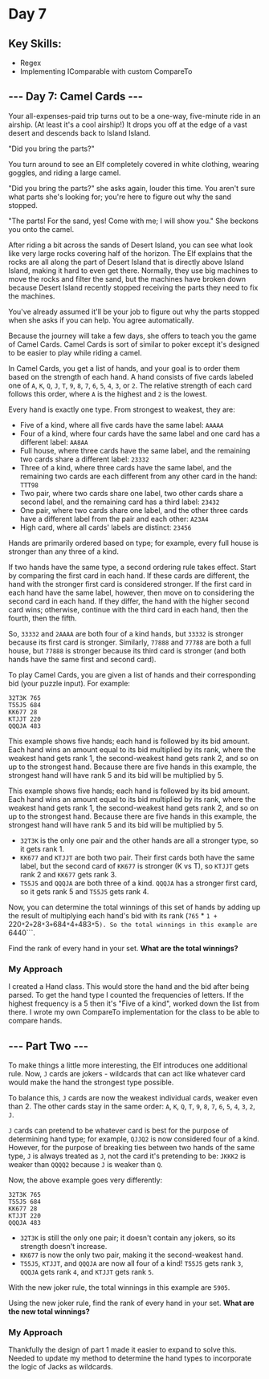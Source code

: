 # Day 7
## Key Skills: 

- Regex
- Implementing IComparable with custom CompareTo
  
## --- Day 7: Camel Cards ---

Your all-expenses-paid trip turns out to be a one-way, five-minute ride in an airship. (At least it's a cool airship!) It drops you off at the edge of a vast desert and descends back to Island Island.

"Did you bring the parts?"

You turn around to see an Elf completely covered in white clothing, wearing goggles, and riding a large camel.

"Did you bring the parts?" she asks again, louder this time. You aren't sure what parts she's looking for; you're here to figure out why the sand stopped.

"The parts! For the sand, yes! Come with me; I will show you." She beckons you onto the camel.

After riding a bit across the sands of Desert Island, you can see what look like very large rocks covering half of the horizon. The Elf explains that the rocks are all along the part of Desert Island that is directly above Island Island, making it hard to even get there. Normally, they use big machines to move the rocks and filter the sand, but the machines have broken down because Desert Island recently stopped receiving the parts they need to fix the machines.

You've already assumed it'll be your job to figure out why the parts stopped when she asks if you can help. You agree automatically.

Because the journey will take a few days, she offers to teach you the game of Camel Cards. Camel Cards is sort of similar to poker except it's designed to be easier to play while riding a camel.

In Camel Cards, you get a list of hands, and your goal is to order them based on the strength of each hand. 
A hand consists of five cards labeled one of ```A```, ```K```, ```Q```, ```J```, ```T```, ```9```, ```8```, ```7```, ```6```, ```5```, ```4```, ```3```, or ```2```. 
The relative strength of each card follows this order, where ```A``` is the highest and ```2``` is the lowest.

Every hand is exactly one type. From strongest to weakest, they are:

- Five of a kind, where all five cards have the same label: ```AAAAA```
- Four of a kind, where four cards have the same label and one card has a different label: ```AA8AA```
- Full house, where three cards have the same label, and the remaining two cards share a different label: ```23332```
- Three of a kind, where three cards have the same label, and the remaining two cards are each different from any other card in the hand: ```TTT98```
- Two pair, where two cards share one label, two other cards share a second label, and the remaining card has a third label: ```23432```
- One pair, where two cards share one label, and the other three cards have a different label from the pair and each other: ```A23A4```
- High card, where all cards' labels are distinct: ```23456```

Hands are primarily ordered based on type; for example, every full house is stronger than any three of a kind.

If two hands have the same type, a second ordering rule takes effect. Start by comparing the first card in each hand. If these cards are different, the hand with the stronger first card is considered stronger. If the first card in each hand have the same label, however, then move on to considering the second card in each hand. If they differ, the hand with the higher second card wins; otherwise, continue with the third card in each hand, then the fourth, then the fifth.

So, ```33332``` and ```2AAAA``` are both four of a kind hands, but ```33332``` is stronger because its first card is stronger. 
Similarly, ```77888``` and ```77788``` are both a full house, but ```77888``` is stronger because its third card is stronger (and both hands have the same first and second card).

To play Camel Cards, you are given a list of hands and their corresponding bid (your puzzle input). For example:
```
32T3K 765
T55J5 684
KK677 28
KTJJT 220
QQQJA 483
```
This example shows five hands; each hand is followed by its bid amount. Each hand wins an amount equal to its bid multiplied by its rank, where the weakest hand gets rank 1, the second-weakest hand gets rank 2, and so on up to the strongest hand. Because there are five hands in this example, the strongest hand will have rank 5 and its bid will be multiplied by 5.

This example shows five hands; each hand is followed by its bid amount. Each hand wins an amount equal to its bid multiplied by its rank, where the weakest hand gets rank 1, the second-weakest hand gets rank 2, and so on up to the strongest hand. Because there are five hands in this example, the strongest hand will have rank 5 and its bid will be multiplied by 5.

- ```32T3K``` is the only one pair and the other hands are all a stronger type, so it gets rank 1.
- ```KK677``` and ```KTJJT``` are both two pair. Their first cards both have the same label, but the second card of ```KK677``` is stronger (K vs T), so ```KTJJT``` gets rank 2 and ```KK677``` gets rank 3.
- ```T55J5``` and ```QQQJA``` are both three of a kind. ```QQQJA``` has a stronger first card, so it gets rank 5 and ```T55J5``` gets rank 4.

Now, you can determine the total winnings of this set of hands by adding up the result of multiplying each hand's bid with its rank (```765``` * ```1 + ```220``` * ```2``` + ```28``` * ```3``` + ```684``` * ```4``` + ```483``` * ```5```). So the total winnings in this example are ```6440```.

Find the rank of every hand in your set. **What are the total winnings?**


### My Approach
I created a Hand class. This would store the hand and the bid after being parsed.
To get the hand type I counted the frequencies of letters. If the highest frequency is a 5 then it's "Five of a kind", worked down the list from there. 
I wrote my own CompareTo implementation for the class to be able to compare hands.

## --- Part Two ---
To make things a little more interesting, the Elf introduces one additional rule. Now, ```J``` cards are jokers - wildcards that can act like whatever card would make the hand the strongest type possible.

To balance this, ```J``` cards are now the weakest individual cards, weaker even than 2. The other cards stay in the same order: ```A```, ```K```, ```Q```, ```T```, ```9```, ```8```, ```7```, ```6```, ```5```, ```4```, ```3```, ```2```, ```J```.

```J``` cards can pretend to be whatever card is best for the purpose of determining hand type; for example, ```QJJQ2``` is now considered four of a kind. However, for the purpose of breaking ties between two hands of the same type, ```J``` is always treated as ```J```, not the card it's pretending to be: ```JKKK2``` is weaker than ```QQQQ2``` because ```J``` is weaker than ```Q```.

Now, the above example goes very differently:
```
32T3K 765
T55J5 684
KK677 28
KTJJT 220
QQQJA 483
```

- ```32T3K``` is still the only one pair; it doesn't contain any jokers, so its strength doesn't increase.
- ```KK677``` is now the only two pair, making it the second-weakest hand.
- ```T55J5```, ```KTJJT```, and ```QQQJA``` are now all four of a kind! ```T55J5``` gets rank ```3```, ```QQQJA``` gets rank ```4```, and ```KTJJT``` gets rank ```5```.

With the new joker rule, the total winnings in this example are ```5905```.

Using the new joker rule, find the rank of every hand in your set. **What are the new total winnings?**




### My Approach
Thankfully the design of part 1 made it easier to expand to solve this.
Needed to update my method to determine the hand types to incorporate the logic of Jacks as wildcards.

